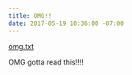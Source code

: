 ```yaml
---
title: OMG!!
date: 2017-05-19 10:36:00 -07:00
---
```


[omg.txt](/uploads/omg.txt)

OMG gotta read this!!!!